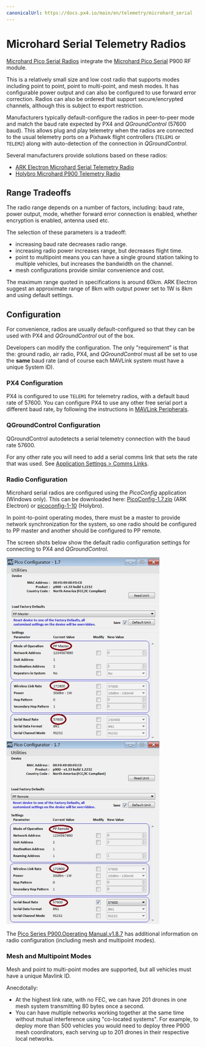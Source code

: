 ```yaml
---
canonicalUrl: https://docs.px4.io/main/en/telemetry/microhard_serial
---
```


# Microhard Serial Telemetry Radios

[Microhard Pico Serial Radios](http://microhardcorp.com/P900.php) integrate the [Microhard Pico Serial](http://microhardcorp.com/P900.php) P900 RF module.

This is a relatively small size and low cost radio that supports modes including point to point, point to multi-point, and mesh modes.
It has configurable power output and can also be configured to use forward error correction.
Radios can also be ordered that support secure/encrypted channels, although this is subject to export restriction.

Manufacturers typically default-configure the radios in peer-to-peer mode and match the baud rate expected by PX4 and *QGroundControl* (57600 baud).
This allows plug and play telemetry when the radios are connected to the usual telemetry ports on a Pixhawk flight controllers (`TELEM1` or `TELEM2`) along with auto-detection of the connection in *QGroundControl*.

Several manufacturers provide solutions based on these radios:
* [ARK Electron Microhard Serial Telemetry Radio](../telemetry/ark_microhard_serial.md)
* [Holybro Microhard P900 Telemetry Radio](../telemetry/holybro_microhard_p900_radio.md)

## Range Tradeoffs

The radio range depends on a number of factors, including: baud rate, power output, mode, whether forward error connection is enabled, whether encryption is enabled, antenna used etc.

The selection of these parameters is a tradeoff:
- increasing baud rate decreases radio range.
- increasing radio power increases range, but decreases flight time.
- point to multipoint means you can have a single ground station talking to multiple vehicles, but increases the bandwidth on the channel.
- mesh configurations provide similar convenience and cost. 

The maximum range quoted in specifications is around 60km.
ARK Electron suggest an approximate range of 8km with output power set to 1W is 8km and using default settings.

## Configuration

For convenience, radios are usually default-configured so that they can be used with PX4 and *QGroundControl* out of the box.

Developers can modify the configuration.
The only "requirement" is that the: ground radio, air radio, PX4, and *QGroundControl* must all be set to use the **same** baud rate (and of course each MAVLink system must have a unique System ID).

### PX4 Configuration

PX4 is configured to use `TELEM1` for telemetry radios, with a default baud rate of 57600.
You can configure PX4 to use any other free serial port a different baud rate, by following the instructions in [MAVLink Peripherals](../peripherals/mavlink_peripherals.md).

### QGroundControl Configuration

QGroundControl autodetects a serial telemetry connection with the baud rate 57600.

For any other rate you will need to add a serial comms link that sets the rate that was used.
See [Application Settings > Comms Links](https://docs.qgroundcontrol.com/master/en/qgc-user-guide/settings_view/settings_view.html).

### Radio Configuration

Microhard serial radios are configured using the *PicoConfig* application (Windows only).
This can be downloaded here: [PicoConfig-1.7.zip](https://arkelectron.com/wp-content/uploads/2021/04/PicoConfig-1.7.zip) (ARK Electron) or [picoconfig-1-10](https://docs.holybro.com/telemetry-radio/microhard-radio/download) (Holybro).

In point-to-point operating modes, there must be a master to provide network synchronization for the system, so one radio should be configured to PP master and another should be configured to PP remote.

The screen shots below show the default radio configuration settings for connecting to PX4 and *QGroundControl*.

<img src="../../assets/hardware/telemetry/holybro_pico_config.png" width="400px" title="Holybro Pico Config" />
<img src="../../assets/hardware/telemetry/holybro_pico_config1.png" width="400px" title="Holybro Pico Config" />

The [Pico Series P900.Operating Manual.v1.8.7](https://github.com/PX4/PX4-user_guide/raw/v1.14/assets/hardware/telemetry/Pico-Series-P900.Operating-Manual.v1.8.7.pdf) has additional information on radio configuration (including mesh and multipoint modes).

### Mesh and Multipoint Modes

Mesh and point to multi-point modes are supported, but all vehicles must have a unique Mavlink ID.

Anecdotally:
- At the highest link rate, with no FEC, we can have 201 drones in one mesh system transmitting 80 bytes once a second.
- You can have multiple networks working together at the same time without mutual interference using "co-located systems".
  For example, to deploy more than 500 vehicles you would need to deploy three P900 mesh coordinators, each serving up to 201 drones in their respective local networks.

